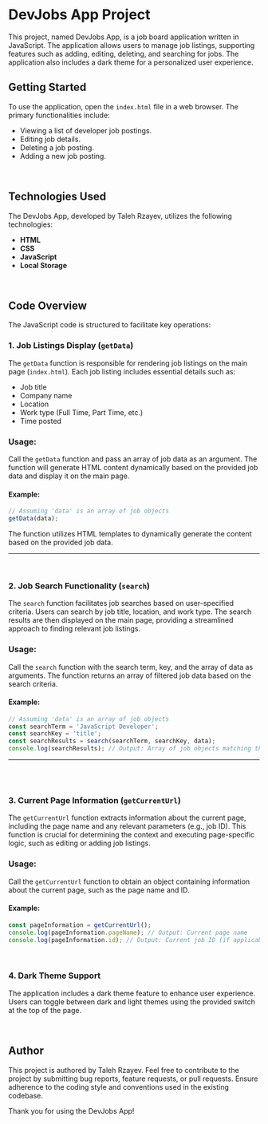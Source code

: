 # DevJobs App Project 

This project, named DevJobs App, is a job board application written in JavaScript. The application allows users to manage job listings, supporting features such as adding, editing, deleting, and searching for jobs. The application also includes a dark theme for a personalized user experience.
<br>




## Getting Started

To use the application, open the `index.html` file in a web browser. The primary functionalities include:

- Viewing a list of developer job postings.
- Editing job details.
- Deleting a job posting.
- Adding a new job posting.
<br>

## Technologies Used

The DevJobs App, developed by Taleh Rzayev, utilizes the following technologies:

- **HTML**
- **CSS**
- **JavaScript**
- **Local Storage**

<br>

## Code Overview

The JavaScript code is structured to facilitate key operations:

### 1. Job Listings Display (`getData`)

The `getData` function is responsible for rendering job listings on the main page (`index.html`). Each job listing includes essential details such as:

- Job title
- Company name
- Location
- Work type (Full Time, Part Time, etc.)
- Time posted


### Usage:

Call the `getData` function and pass an array of job data as an argument. The function will generate HTML content dynamically based on the provided job data and display it on the main page.

#### Example:

```javascript
// Assuming 'data' is an array of job objects
getData(data);
```

The function utilizes HTML templates to dynamically generate the content based on the provided job data.

---
<br>


### 2. Job Search Functionality (`search`)

The `search` function facilitates job searches based on user-specified criteria. Users can search by job title, location, and work type. The search results are then displayed on the main page, providing a streamlined approach to finding relevant job listings.


### Usage:

Call the `search` function with the search term, key, and the array of data as arguments. The function returns an array of filtered job data based on the search criteria.

#### Example:

```javascript
// Assuming 'data' is an array of job objects
const searchTerm = 'JavaScript Developer';
const searchKey = 'title';
const searchResults = search(searchTerm, searchKey, data);
console.log(searchResults); // Output: Array of job objects matching the search criteria
```


---
<br>

<br>


### 3. Current Page Information (`getCurrentUrl`)

The `getCurrentUrl` function extracts information about the current page, including the page name and any relevant parameters (e.g., job ID). This function is crucial for determining the context and executing page-specific logic, such as editing or adding job listings.

### Usage:

Call the `getCurrentUrl` function to obtain an object containing information about the current page, such as the page name and ID.

#### Example:

```javascript
const pageInformation = getCurrentUrl();
console.log(pageInformation.pageName); // Output: Current page name
console.log(pageInformation.id); // Output: Current job ID (if applicable)
```
<br>




### 4. Dark Theme Support

The application includes a dark theme feature to enhance user experience. Users can toggle between dark and light themes using the provided switch at the top of the page.

<br>

## Author

This project is authored by Taleh Rzayev. Feel free to contribute to the project by submitting bug reports, feature requests, or pull requests. Ensure adherence to the coding style and conventions used in the existing codebase.

Thank you for using the DevJobs App!

